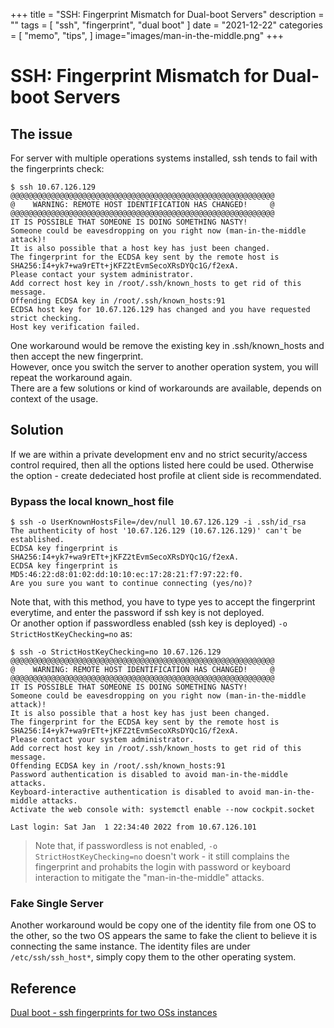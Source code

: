+++
title = "SSH: Fingerprint Mismatch for Dual-boot Servers"
description = ""
tags = [
    "ssh",
    "fingerprint",
    "dual boot"
]
date = "2021-12-22"
categories = [
    "memo",
    "tips",
]
image="images/man-in-the-middle.png"
+++

# SSH: Fingerprint Mismatch for Dual-boot Servers

## The issue

For server with multiple operations systems installed, ssh tends to fail with the fingerprints check:  

    $ ssh 10.67.126.129
    @@@@@@@@@@@@@@@@@@@@@@@@@@@@@@@@@@@@@@@@@@@@@@@@@@@@@@@@@@@
    @    WARNING: REMOTE HOST IDENTIFICATION HAS CHANGED!     @
    @@@@@@@@@@@@@@@@@@@@@@@@@@@@@@@@@@@@@@@@@@@@@@@@@@@@@@@@@@@
    IT IS POSSIBLE THAT SOMEONE IS DOING SOMETHING NASTY!
    Someone could be eavesdropping on you right now (man-in-the-middle attack)!
    It is also possible that a host key has just been changed.
    The fingerprint for the ECDSA key sent by the remote host is
    SHA256:I4+yk7+wa9rETt+jKFZ2tEvmSecoXRsDYQc1G/f2exA.
    Please contact your system administrator.
    Add correct host key in /root/.ssh/known_hosts to get rid of this message.
    Offending ECDSA key in /root/.ssh/known_hosts:91
    ECDSA host key for 10.67.126.129 has changed and you have requested strict checking.
    Host key verification failed.

One workaround would be remove the existing key in .ssh/known_hosts and then accept the new fingerprint.  
However, once you switch the server to another operation system, you will repeat the workaround again.  
There are a few solutions or kind of workarounds are available, depends on context of the usage.

## Solution

If we are within a private development env and no strict security/access control required, then all the options listed here could be used. Otherwise the option - create dedeciated host profile at client side is recommendated.

### Bypass the local known_host file

    $ ssh -o UserKnownHostsFile=/dev/null 10.67.126.129 -i .ssh/id_rsa
    The authenticity of host '10.67.126.129 (10.67.126.129)' can't be established.
    ECDSA key fingerprint is SHA256:I4+yk7+wa9rETt+jKFZ2tEvmSecoXRsDYQc1G/f2exA.
    ECDSA key fingerprint is MD5:46:22:d8:01:02:dd:10:10:ec:17:28:21:f7:97:22:f0.
    Are you sure you want to continue connecting (yes/no)?

Note that, with this method, you have to type yes to accept the fingerprint everytime, and enter the password if ssh key is not deployed.  
Or another option if passwordless enabled (ssh key is deployed) `-o StrictHostKeyChecking=no` as:  

    $ ssh -o StrictHostKeyChecking=no 10.67.126.129
    @@@@@@@@@@@@@@@@@@@@@@@@@@@@@@@@@@@@@@@@@@@@@@@@@@@@@@@@@@@
    @    WARNING: REMOTE HOST IDENTIFICATION HAS CHANGED!     @
    @@@@@@@@@@@@@@@@@@@@@@@@@@@@@@@@@@@@@@@@@@@@@@@@@@@@@@@@@@@
    IT IS POSSIBLE THAT SOMEONE IS DOING SOMETHING NASTY!
    Someone could be eavesdropping on you right now (man-in-the-middle attack)!
    It is also possible that a host key has just been changed.
    The fingerprint for the ECDSA key sent by the remote host is
    SHA256:I4+yk7+wa9rETt+jKFZ2tEvmSecoXRsDYQc1G/f2exA.
    Please contact your system administrator.
    Add correct host key in /root/.ssh/known_hosts to get rid of this message.
    Offending ECDSA key in /root/.ssh/known_hosts:91
    Password authentication is disabled to avoid man-in-the-middle attacks.
    Keyboard-interactive authentication is disabled to avoid man-in-the-middle attacks.
    Activate the web console with: systemctl enable --now cockpit.socket

    Last login: Sat Jan  1 22:34:40 2022 from 10.67.126.101

> Note that, if passwordless is not enabled, `-o StrictHostKeyChecking=no` doesn't work - it still complains the fingerprint and prohabits the login with password or keyboard interaction to mitigate the "man-in-the-middle" attacks.

### Fake Single Server

Another workaround would be copy one of the identity file from one OS to the other, so the two OS appears the same to fake the client to believe it is connecting the same instance. 
The identity files are under `/etc/ssh/ssh_host*`, simply copy them to the other operating system.
 
## Reference
[Dual boot - ssh fingerprints for two OSs instances](https://unix.stackexchange.com/questions/521269/ssh-accept-two-key-fingerprints-for-the-same-server-ip)